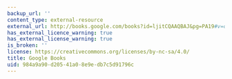 ```yaml
---
backup_url: ''
content_type: external-resource
external_url: http://books.google.com/books?id=ljitCQAAQBAJ&pg=PA19#v=onepage
has_external_licence_warning: true
has_external_license_warning: true
is_broken: ''
license: https://creativecommons.org/licenses/by-nc-sa/4.0/
title: Google Books
uid: 984a9a90-d205-41a0-8e9e-db7c5d91796c
---
```

